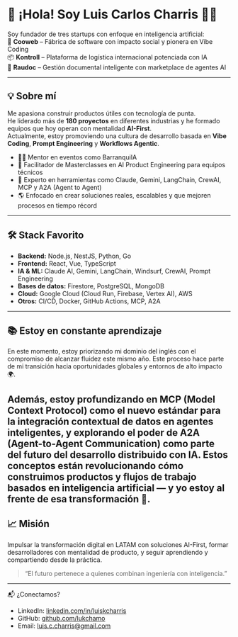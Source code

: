# 👋 ¡Hola! Soy Luis Carlos Charris 👨‍💻

Soy fundador de tres startups con enfoque en inteligencia artificial:  
🚀 **Cooweb** – Fábrica de software con impacto social y pionera en Vibe Coding  
📦 **Kontroll** – Plataforma de logística internacional potenciada con IA  
📄 **Raudoc** – Gestión documental inteligente con marketplace de agentes AI

---

## 💡 Sobre mí

Me apasiona construir productos útiles con tecnología de punta.  
He liderado más de **180 proyectos** en diferentes industrias y he formado equipos que hoy operan con mentalidad **AI-First**.  
Actualmente, estoy promoviendo una cultura de desarrollo basada en **Vibe Coding**, **Prompt Engineering** y **Workflows Agentic**.

- 👨‍🏫 Mentor en eventos como BarranquiIA
- 🧠 Facilitador de Masterclasses en AI Product Engineering para equipos técnicos
- 🤖 Experto en herramientas como Claude, Gemini, LangChain, CrewAI, MCP y A2A (Agent to Agent)
- 🌎 Enfocado en crear soluciones reales, escalables y que mejoren procesos en tiempo récord

---

## 🛠️ Stack Favorito

- **Backend:** Node.js, NestJS, Python, Go  
- **Frontend:** React, Vue, TypeScript  
- **IA & ML:** Claude AI, Gemini, LangChain, Windsurf, CrewAI, Prompt Engineering  
- **Bases de datos:** Firestore, PostgreSQL, MongoDB  
- **Cloud:** Google Cloud (Cloud Run, Firebase, Vertex AI), AWS  
- **Otros:** CI/CD, Docker, GitHub Actions, MCP, A2A

---

## 📚 Estoy en constante aprendizaje

En este momento, estoy priorizando mi dominio del inglés con el compromiso de alcanzar fluidez este mismo año. Este proceso hace parte de mi transición hacia oportunidades globales y entornos de alto impacto 🌍.

Además, estoy profundizando en MCP (Model Context Protocol) como el nuevo estándar para la integración contextual de datos en agentes inteligentes, y explorando el poder de A2A (Agent-to-Agent Communication) como parte del futuro del desarrollo distribuido con IA. Estos conceptos están revolucionando cómo construimos productos y flujos de trabajo basados en inteligencia artificial — y yo estoy al frente de esa transformación 🚀.
---

## 📈 Misión

Impulsar la transformación digital en LATAM con soluciones AI-First, formar desarrolladores con mentalidad de producto, y seguir aprendiendo y compartiendo desde la práctica.

> “El futuro pertenece a quienes combinan ingeniería con inteligencia.”  

---

📬 ¿Conectamos?

- LinkedIn: [linkedin.com/in/luiskcharris](https://linkedin.com/in/luiskcharris)  
- GitHub: [github.com/lukchamo](https://github.com/lukchamo)  
- Email: luis.c.charris@gmail.com
